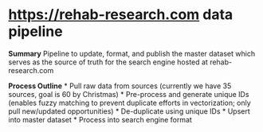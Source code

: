 # https://rehab-research.com data pipeline

**Summary**
Pipeline to update, format, and publish the master dataset which serves as the source of truth for the search engine hosted at rehab-research.com

**Process Outline**
    * Pull raw data from sources (currently we have 35 sources, goal is 60 by Christmas)
    * Pre-process and generate unique IDs (enables fuzzy matching to prevent duplicate efforts in vectorization; only pull new/updated opportunities)
    * De-duplicate using unique IDs
    * Upsert into master dataset
    * Process into search engine format

